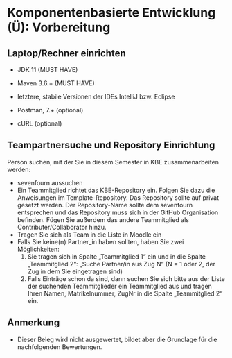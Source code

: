 # Komponentenbasierte Entwicklung (Ü): Vorbereitung

##  Laptop/Rechner einrichten

- JDK 11 (MUST HAVE) 

- Maven 3.6.+ (MUST HAVE) 

- letztere, stabile Versionen der IDEs IntelliJ bzw. Eclipse 

- Postman, 7.+ (optional)

- cURL (optional)

##  Teampartnersuche und Repository Einrichtung

Person suchen, mit der Sie in diesem Semester in KBE zusammenarbeiten werden:
- sevenfourn aussuchen 
- Ein Teammitglied richtet das KBE-Repository ein. Folgen Sie dazu die Anweisungen im Template-Repository. Das Repository sollte auf privat gesetzt werden. Der Repository-Name sollte dem sevenfourn entsprechen und das Repository muss sich in der GitHub Organisation befinden. Fügen Sie außerdem das andere Teammitglied als Contributer/Collaborator hinzu. 
- Tragen Sie sich als Team in die Liste in Moodle ein
- Falls Sie keine(n) Partner_in haben sollten, haben Sie zwei Möglichkeiten: 
  1. Sie tragen sich in Spalte „Teammitglied 1“ ein und in die Spalte „Teammitglied 2“: „Suche Partner/in aus Zug N“ (N = 1 oder 2, der Zug in dem Sie eingetragen sind) 
  2. Falls Einträge schon da sind, dann suchen Sie sich bitte aus der Liste der suchenden Teammitglieder ein Teammitglied aus und tragen Ihren Namen, Matrikelnummer, ZugNr in die Spalte „Teammitglied 2“ ein. 

## Anmerkung

- Dieser Beleg wird nicht ausgewertet, bildet aber die Grundlage für die nachfolgenden Bewertungen.
